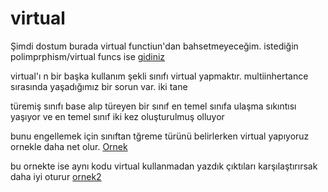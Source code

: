 # virtual

Şimdi dostum burada virtual functiun'dan bahsetmeyeceğim. istediğin polimprphism/virtual funcs ise [gidiniz](https://github.com/NecmiyeSoylu/cpp_examples/blob/master/oop/polimorphism_notu.md)

virtual'ı n bir başka kullanım şekli sınıfı virtual yapmaktır. multiinhertance sırasında yaşadığımız bir sorun var. iki tane 

türemiş sınıfı base alıp türeyen bir sınıf en temel sınıfa ulaşma sıkıntısı yaşıyor ve en temel sınıf iki kez oluşturulmuş olluyor 

bunu engellemek için sınıftan tğreme türünü belirlerken virtual yapıyoruz ornekle daha net olur. [Ornek](https://github.com/NecmiyeSoylu/cpp_examples/blob/master/oop/virtuall.cpp) 

bu ornekte ise aynı kodu virtual kullanmadan yazdık çıktıları karşılaştırırsak daha iyi oturur [ornek2](https://github.com/NecmiyeSoylu/cpp_examples/blob/master/oop/without_virtuall.cpp)
